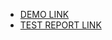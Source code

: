 
- [DEMO LINK](https://misha200119.github.io/layout_moyo-header/)
- [TEST REPORT LINK](https://misha200119.github.io/layout_moyo-header/report/html_report/)

